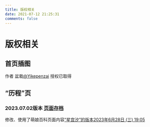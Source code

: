 ```yaml
---
title: 版权相关
date: 2021-07-12 21:25:31
comments: false
---
```

# 版权相关

## 首页插图
作者 盆栽[@Yikepenzai](https://twitter.com/Yikepenzai) 授权已取得
## “历程”页
### 2023.07.02版本 [页面存档](../archive-page/20230702-timeline)
修改、使用了萌娘百科页面内容[“星宫汐”的版本2023年6月28日 (三) 19:05](https://zh.moegirl.org.cn/index.php?title=%E6%98%9F%E5%AE%AB%E6%B1%90&oldid=6924571) 